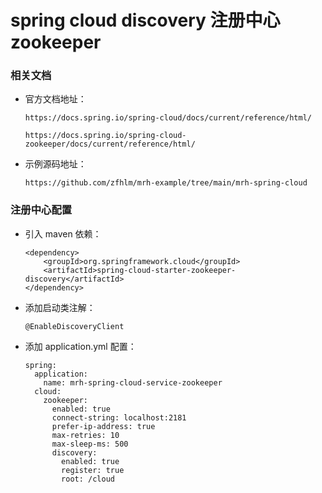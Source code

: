 
# spring cloud discovery 注册中心 zookeeper

### 相关文档

  * 官方文档地址：

        https://docs.spring.io/spring-cloud/docs/current/reference/html/

        https://docs.spring.io/spring-cloud-zookeeper/docs/current/reference/html/

  * 示例源码地址：

        https://github.com/zfhlm/mrh-example/tree/main/mrh-spring-cloud

### 注册中心配置

  * 引入 maven 依赖：

        <dependency>
            <groupId>org.springframework.cloud</groupId>
            <artifactId>spring-cloud-starter-zookeeper-discovery</artifactId>
        </dependency>

  * 添加启动类注解：

        @EnableDiscoveryClient

  * 添加 application.yml 配置：

        spring:
          application:
            name: mrh-spring-cloud-service-zookeeper
          cloud:
            zookeeper:
              enabled: true
              connect-string: localhost:2181
              prefer-ip-address: true
              max-retries: 10
              max-sleep-ms: 500
              discovery:
                enabled: true
                register: true
                root: /cloud

